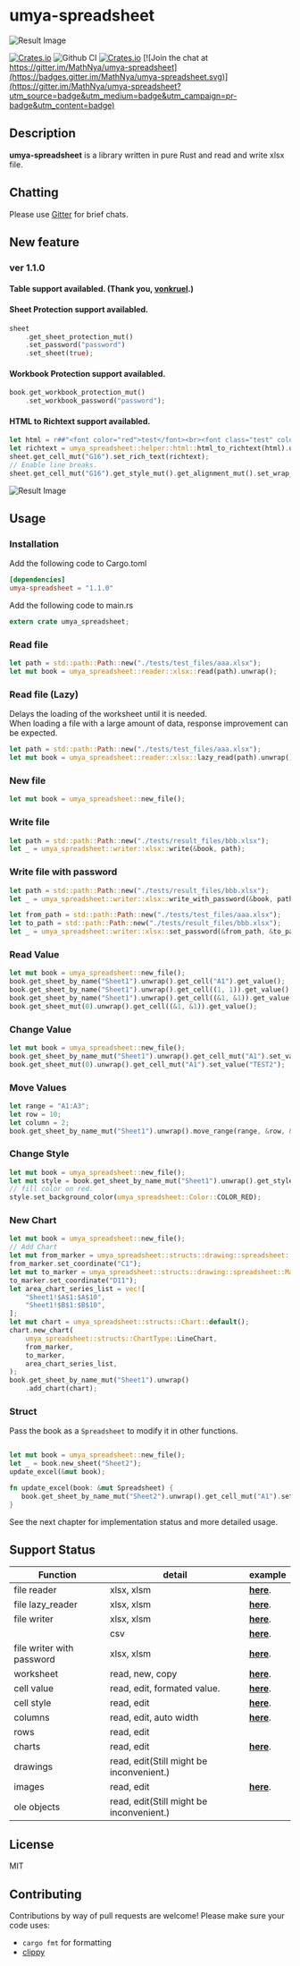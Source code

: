 # umya-spreadsheet
![Result Image](./images/title.png)

[![Crates.io](https://img.shields.io/crates/v/umya-spreadsheet)](https://crates.io/crates/umya-spreadsheet)
![Github CI](https://github.com/MathNya/umya-spreadsheet/actions/workflows/rust.yml/badge.svg)
[![Crates.io](https://img.shields.io/crates/l/umya-spreadsheet)](https://github.com/MathNya/umya-spreadsheet#license)
[![Join the chat at https://gitter.im/MathNya/umya-spreadsheet](https://badges.gitter.im/MathNya/umya-spreadsheet.svg)](https://gitter.im/MathNya/umya-spreadsheet?utm_source=badge&utm_medium=badge&utm_campaign=pr-badge&utm_content=badge)

## Description
**umya-spreadsheet** is a library written in pure Rust and read and write xlsx file.

## Chatting
Please use [Gitter](https://gitter.im/MathNya/umya-spreadsheet) for brief chats.

## New feature
### ver 1.1.0
#### **Table support availabled.** (Thank you, [vonkruel](https://github.com/vonkruel).)
#### **Sheet Protection support availabled.**
```rust
sheet
    .get_sheet_protection_mut()
    .set_password("password")
    .set_sheet(true);
```

#### **Workbook Protection support availabled.**
```rust
book.get_workbook_protection_mut()
    .set_workbook_password("password");
```

#### **HTML to Richtext support availabled.**
```rust
let html = r##"<font color="red">test</font><br><font class="test" color="#48D1CC">TE<b>S</b>T<br/>TEST</font>"##;
let richtext = umya_spreadsheet::helper::html::html_to_richtext(html).unwrap();
sheet.get_cell_mut("G16").set_rich_text(richtext);
// Enable line breaks.
sheet.get_cell_mut("G16").get_style_mut().get_alignment_mut().set_wrap_text(true);
```
![Result Image](./images/sample4.png)

## Usage
### Installation
Add the following code to Cargo.toml
```toml
[dependencies]
umya-spreadsheet = "1.1.0"
```
Add the following code to main.rs
```rust
extern crate umya_spreadsheet;
```
### Read file
```rust
let path = std::path::Path::new("./tests/test_files/aaa.xlsx");
let mut book = umya_spreadsheet::reader::xlsx::read(path).unwrap();
```
### Read file (Lazy)
Delays the loading of the worksheet until it is needed.  
When loading a file with a large amount of data, response improvement can be expected.
```rust
let path = std::path::Path::new("./tests/test_files/aaa.xlsx");
let mut book = umya_spreadsheet::reader::xlsx::lazy_read(path).unwrap();
```
### New file
```rust
let mut book = umya_spreadsheet::new_file();
```
### Write file
```rust
let path = std::path::Path::new("./tests/result_files/bbb.xlsx");
let _ = umya_spreadsheet::writer::xlsx::write(&book, path);
```
### Write file with password
```rust
let path = std::path::Path::new("./tests/result_files/bbb.xlsx");
let _ = umya_spreadsheet::writer::xlsx::write_with_password(&book, path, "password");
```
```rust
let from_path = std::path::Path::new("./tests/test_files/aaa.xlsx");
let to_path = std::path::Path::new("./tests/result_files/bbb.xlsx");
let _ = umya_spreadsheet::writer::xlsx::set_password(&from_path, &to_path, "password");
```
### Read Value
```rust
let mut book = umya_spreadsheet::new_file();
book.get_sheet_by_name("Sheet1").unwrap().get_cell("A1").get_value();
book.get_sheet_by_name("Sheet1").unwrap().get_cell((1, 1)).get_value();
book.get_sheet_by_name("Sheet1").unwrap().get_cell((&1, &1)).get_value();
book.get_sheet_mut(0).unwrap().get_cell((&1, &1)).get_value();
```
### Change Value
```rust
let mut book = umya_spreadsheet::new_file();
book.get_sheet_by_name_mut("Sheet1").unwrap().get_cell_mut("A1").set_value("TEST1");
book.get_sheet_mut(0).unwrap().get_cell_mut("A1").set_value("TEST2");
```
### Move Values
```rust
let range = "A1:A3";
let row = 10;
let column = 2;
book.get_sheet_by_name_mut("Sheet1").unwrap().move_range(range, &row, &column);
```
### Change Style
```rust
let mut book = umya_spreadsheet::new_file();
let mut style = book.get_sheet_by_name_mut("Sheet1").unwrap().get_style_mut("A1");
// fill color on red.
style.set_background_color(umya_spreadsheet::Color::COLOR_RED);
```
### New Chart
```rust
let mut book = umya_spreadsheet::new_file();
// Add Chart
let mut from_marker = umya_spreadsheet::structs::drawing::spreadsheet::MarkerType::default();
from_marker.set_coordinate("C1");
let mut to_marker = umya_spreadsheet::structs::drawing::spreadsheet::MarkerType::default();
to_marker.set_coordinate("D11");
let area_chart_series_list = vec![
    "Sheet1!$A$1:$A$10",
    "Sheet1!$B$1:$B$10",
];
let mut chart = umya_spreadsheet::structs::Chart::default();
chart.new_chart(
    umya_spreadsheet::structs::ChartType::LineChart,
    from_marker,
    to_marker,
    area_chart_series_list,
);
book.get_sheet_by_name_mut("Sheet1").unwrap()
    .add_chart(chart);
```

### Struct 

Pass the book as a ```Spreadsheet``` to modify it in other functions. 

```rust

let mut book = umya_spreadsheet::new_file();
let _ = book.new_sheet("Sheet2");
update_excel(&mut book);

fn update_excel(book: &mut Spreadsheet) {
   book.get_sheet_by_name_mut("Sheet2").unwrap().get_cell_mut("A1").set_value("Test"); 
}
```

See the next chapter for implementation status and more detailed usage.

## Support Status
| Function | detail | example |
| --- | --- | --- |
| file reader | xlsx, xlsm | [**here**](https://docs.rs/umya-spreadsheet/latest/umya_spreadsheet/reader/xlsx/fn.read.html). |
| file lazy_reader | xlsx, xlsm | [**here**](https://docs.rs/umya-spreadsheet/latest/umya_spreadsheet/reader/xlsx/fn.lazy_read.html). |
| file writer | xlsx, xlsm | [**here**](https://docs.rs/umya-spreadsheet/latest/umya_spreadsheet/writer/xlsx/fn.write.html). |
|  | csv | [**here**](https://docs.rs/umya-spreadsheet/latest/umya_spreadsheet/writer/csv/fn.write.html). |
| file writer with password | xlsx, xlsm | [**here**](https://docs.rs/umya-spreadsheet/latest/umya_spreadsheet/writer/xlsx/fn.write_with_password.html). |
| worksheet | read, new, copy | [**here**](https://docs.rs/umya-spreadsheet/latest/umya_spreadsheet/). |
| cell value | read, edit, formated value. | [**here**](https://docs.rs/umya-spreadsheet/latest/umya_spreadsheet/). |
| cell style | read, edit | [**here**](https://docs.rs/umya-spreadsheet/latest/umya_spreadsheet/structs/struct.Style.html).  |
| columns | read, edit, auto width | [**here**](https://docs.rs/umya-spreadsheet/latest/umya_spreadsheet/structs/struct.Column.html).  |
| rows | read, edit |  |
| charts | read, edit | [**here**](https://docs.rs/umya-spreadsheet/latest/umya_spreadsheet/structs/struct.Chart.html).  |
| drawings | read, edit(Still might be inconvenient.) |  |
| images | read, edit | [**here**](https://docs.rs/umya-spreadsheet/latest/umya_spreadsheet/structs/struct.Image.html). |
| ole objects | read, edit(Still might be inconvenient.) |  |

## License
MIT

## Contributing

Contributions by way of pull requests are welcome!  Please make sure your code uses:

* `cargo fmt` for formatting
* [clippy](https://github.com/rust-lang/rust-clippy)
